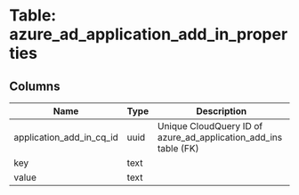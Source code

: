 
# Table: azure_ad_application_add_in_properties

## Columns
| Name        | Type           | Description  |
| ------------- | ------------- | -----  |
|application_add_in_cq_id|uuid|Unique CloudQuery ID of azure_ad_application_add_ins table (FK)|
|key|text||
|value|text||
